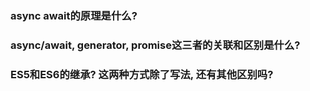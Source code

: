 ### async await的原理是什么?
### async/await, generator, promise这三者的关联和区别是什么?

### ES5和ES6的继承? 这两种方式除了写法, 还有其他区别吗?